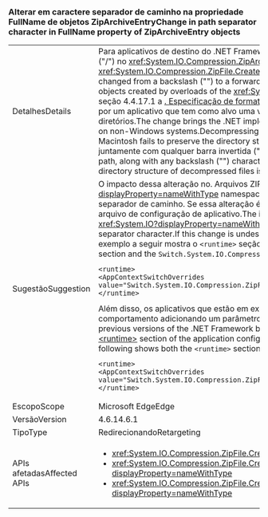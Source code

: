 ### <a name="change-in-path-separator-character-in-fullname-property-of-ziparchiveentry-objects"></a><span data-ttu-id="70233-101">Alterar em caractere separador de caminho na propriedade FullName de objetos ZipArchiveEntry</span><span class="sxs-lookup"><span data-stu-id="70233-101">Change in path separator character in FullName property of ZipArchiveEntry objects</span></span>

|   |   |
|---|---|
|<span data-ttu-id="70233-102">Detalhes</span><span class="sxs-lookup"><span data-stu-id="70233-102">Details</span></span>|<span data-ttu-id="70233-103">Para aplicativos de destino do .NET Framework 4.6.1 e versões posteriores, o caractere separador de caminho mudou de uma barra invertida (&quot;&quot;) para uma barra invertida (&quot;/&quot;) no <xref:System.IO.Compression.ZipArchiveEntry.FullName> propriedade <xref:System.IO.Compression.ZipArchiveEntry> objetos criados por sobrecargas do <xref:System.IO.Compression.ZipFile.CreateFromDirectory%2A> método.</span><span class="sxs-lookup"><span data-stu-id="70233-103">For apps that target the .NET Framework 4.6.1 and later versions, the path separator character has changed from a backslash (&quot;&quot;) to a forward slash (&quot;/&quot;) in the <xref:System.IO.Compression.ZipArchiveEntry.FullName> property of <xref:System.IO.Compression.ZipArchiveEntry>  objects created by overloads of the <xref:System.IO.Compression.ZipFile.CreateFromDirectory%2A> method.</span></span> <span data-ttu-id="70233-104">A alteração traz a implementação do .NET em conformidade com a seção 4.4.17.1 a [. Especificação de formato de arquivo ZIP](https://pkware.cachefly.net/webdocs/casestudies/APPNOTE.TXT) e permite. Arquivos ZIP para ser descompactado em sistemas não-Windows. Descompactar um arquivo zip criado por um aplicativo que tem como alvo uma versão anterior do .NET Framework em sistemas operacionais não-Windows como Macintosh falha para preservar a estrutura de diretórios.</span><span class="sxs-lookup"><span data-stu-id="70233-104">The change brings the .NET implementation into conformity with section 4.4.17.1 of the [.ZIP File Format Specification](https://pkware.cachefly.net/webdocs/casestudies/APPNOTE.TXT) and allows .ZIP archives to be decompressed on non-Windows systems.Decompressing a zip file created by an app that targets a previous version of the .NET Framework on non-Windows operating systems such as the Macintosh fails to preserve the directory structure.</span></span> <span data-ttu-id="70233-105">Por exemplo, no Macintosh, ele cria um conjunto de arquivos cujo nome de arquivo concatena o caminho do diretório, juntamente com qualquer barra invertida (&quot;&quot;) caracteres e o nome do arquivo.</span><span class="sxs-lookup"><span data-stu-id="70233-105">For example, on the Macintosh, it creates a set of files whose filename concatenates the directory path, along with any backslash (&quot;&quot;) characters, and the filename.</span></span> <span data-ttu-id="70233-106">Consequentemente, a estrutura do diretório de arquivos descompactados não é preservada.</span><span class="sxs-lookup"><span data-stu-id="70233-106">As a result, the directory structure of decompressed files is not preserved.</span></span>|
|<span data-ttu-id="70233-107">Sugestão</span><span class="sxs-lookup"><span data-stu-id="70233-107">Suggestion</span></span>|<span data-ttu-id="70233-108">O impacto dessa alteração no. Arquivos ZIP que são descompactados no sistema operacional Windows por APIs do .NET Framework <xref:System.IO?displayProperty=nameWithType> namespace deve ser mínima, pois essas APIs pode lidar com qualquer uma barra (&quot;/&quot;) ou uma barra invertida (&quot; \&quot;) como o caractere separador de caminho. Se essa alteração é desejável, você pode optar por fora dele com a adição de uma definição de configuração para o [ \<tempo de execução >](~/docs/framework/configure-apps/file-schema/runtime/runtime-element.md) seção do arquivo de configuração de aplicativo.</span><span class="sxs-lookup"><span data-stu-id="70233-108">The impact of this change on .ZIP files that are decompressed on the Windows operating system by APIs in the .NET Framework <xref:System.IO?displayProperty=nameWithType> namespace should be minimal, since these APIs can seamlessly handle either a slash (&quot;/&quot;) or a backslash (&quot;\&quot;) as the path separator character.If this change is undesirable, you can opt out of it by adding a configuration setting to the [\<runtime>](~/docs/framework/configure-apps/file-schema/runtime/runtime-element.md) section of your application configuration file.</span></span> <span data-ttu-id="70233-109">O exemplo a seguir mostra o `<runtime>` seção e `Switch.System.IO.Compression.ZipFile.UseBackslash` recusar comutador:</span><span class="sxs-lookup"><span data-stu-id="70233-109">The following example shows both the `<runtime>` section and the `Switch.System.IO.Compression.ZipFile.UseBackslash` opt-out switch:</span></span><pre><code class="language-xml">&lt;runtime&gt;&#13;&#10;&lt;AppContextSwitchOverrides value=&quot;Switch.System.IO.Compression.ZipFile.UseBackslash=true&quot; /&gt;&#13;&#10;&lt;/runtime&gt;&#13;&#10;</code></pre><span data-ttu-id="70233-110">Além disso, os aplicativos que estão em execução no .NET Framework 4.6.1 e versões posteriores, mas versões anteriores do .NET Framework de destino podem aceitar esse comportamento adicionando um parâmetro de configuração para o [ \<tempo de execução >](~/docs/framework/configure-apps/file-schema/runtime/runtime-element.md) seção do arquivo de configuração do aplicativo.</span><span class="sxs-lookup"><span data-stu-id="70233-110">In addition, apps that target previous versions of the .NET Framework but are running on the .NET Framework 4.6.1 and later versions can opt in to this behavior by adding a configuration setting to the [\<runtime>](~/docs/framework/configure-apps/file-schema/runtime/runtime-element.md) section of the application configuration file.</span></span> <span data-ttu-id="70233-111">A seguir mostra o `<runtime>` seção e `Switch.System.IO.Compression.ZipFile.UseBackslash` participar do comutador.</span><span class="sxs-lookup"><span data-stu-id="70233-111">The following shows both the `<runtime>` section and the `Switch.System.IO.Compression.ZipFile.UseBackslash` opt-in switch.</span></span><pre><code class="language-xml">&lt;runtime&gt;&#13;&#10;&lt;AppContextSwitchOverrides value=&quot;Switch.System.IO.Compression.ZipFile.UseBackslash=false&quot; /&gt;&#13;&#10;&lt;/runtime&gt;&#13;&#10;</code></pre>|
|<span data-ttu-id="70233-112">Escopo</span><span class="sxs-lookup"><span data-stu-id="70233-112">Scope</span></span>|<span data-ttu-id="70233-113">Microsoft Edge</span><span class="sxs-lookup"><span data-stu-id="70233-113">Edge</span></span>|
|<span data-ttu-id="70233-114">Versão</span><span class="sxs-lookup"><span data-stu-id="70233-114">Version</span></span>|<span data-ttu-id="70233-115">4.6.1</span><span class="sxs-lookup"><span data-stu-id="70233-115">4.6.1</span></span>|
|<span data-ttu-id="70233-116">Tipo</span><span class="sxs-lookup"><span data-stu-id="70233-116">Type</span></span>|<span data-ttu-id="70233-117">Redirecionando</span><span class="sxs-lookup"><span data-stu-id="70233-117">Retargeting</span></span>|
|<span data-ttu-id="70233-118">APIs afetadas</span><span class="sxs-lookup"><span data-stu-id="70233-118">Affected APIs</span></span>|<ul><li><xref:System.IO.Compression.ZipFile.CreateFromDirectory(System.String,System.String)?displayProperty=nameWithType></li><li><xref:System.IO.Compression.ZipFile.CreateFromDirectory(System.String,System.String,System.IO.Compression.CompressionLevel,System.Boolean)?displayProperty=nameWithType></li><li><xref:System.IO.Compression.ZipFile.CreateFromDirectory(System.String,System.String,System.IO.Compression.CompressionLevel,System.Boolean,System.Text.Encoding)?displayProperty=nameWithType></li></ul>|

